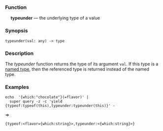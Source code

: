 ### Function

&emsp; **typeunder** &mdash; the underlying type of a value

### Synopsis

```
typeunder(val: any) -> type
```

### Description

The _typeunder_ function returns the type of its argument `val`.  If this type is a
[named type](../../formats/zed.md#3-named-type), then the referenced type is
returned instead of the named type.

### Examples

```mdtest-command
echo  '{which:"chocolate"}(=flavor)' |
  super query -z -c 'yield {typeof:typeof(this),typeunder:typeunder(this)}' -
```
=>
```mdtest-output
{typeof:<flavor={which:string}>,typeunder:<{which:string}>}
```
